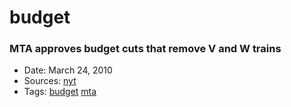 # budget
### MTA approves budget cuts that remove V and W trains
- Date: March 24, 2010
- Sources: [nyt](http://www.nytimes.com/2010/03/25/nyregion/25mta.html)
- Tags: [budget](../tags/budget.md) [mta](../tags/mta.md)


